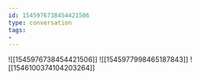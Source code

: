 ```yaml
---
id: 1545976738454421506
type: conversation
tags:
- 
---
```

![[1545976738454421506]]
![[1545977998465187843]]
![[1546100374104203264]]

